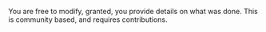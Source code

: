 You are free to modify, granted, you provide details on what was done. This is community based, and requires contributions.
